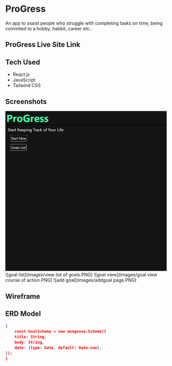 # ProGress
An app to assist people who struggle with completing tasks on time, being commited to a hobby, habbit, career etc..




## ProGress Live Site Link

## Tech Used
- React.js
- JavaScript
- Tailwind CSS

## Screenshots
![Home Page](images/progress%20hameepage.PNG)
![goal list](images/view list of goals.PNG)
![goal view](images/goal view course of action.PNG)
![add goal](images/addgoal page.PNG)

## Wireframe

## ERD Model
```json
{
    const GoalSchema = new mongoose.Schema({
    title: String,
    body: String,
    date: {type: Date, default: Date.now},
});
}
```

